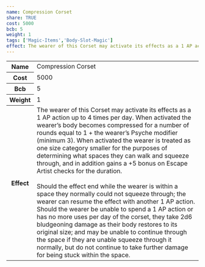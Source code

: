 ```yaml
---
name: Compression Corset
share: TRUE
cost: 5000
bcb: 5
weight: 1
tags: ['Magic-Items','Body-Slot-Magic']
effect: The wearer of this Corset may activate its effects as a 1 AP action up to 4 times per day. When activated the wearer’s body becomes compressed for a number of rounds equal to 1 + the wearer’s Psyche modifier (minimum 3). When activated the wearer is treated as one size category smaller for the purposes of determining what spaces they can walk and squeeze through, and in addition gains a +5 bonus on Escape Artist checks for the duration.<br><br>Should the effect end while the wearer is within a space they normally could not squeeze through; the wearer can resume the effect with another 1 AP action. Should the wearer be unable to spend a 1 AP action or has no more uses per day of the corset, they take 2d6 bludgeoning damage as their body restores to its original size; and may be unable to continue through the space if they are unable squeeze through it normally, but do not continue to take further damage for being stuck within the space.
---
```

<p><span style="overflow-x: auto;"><table><tbody><tr><th>Name</th><td>Compression Corset</td></tr><tr><th>Cost</th><td>5000</td></tr><tr><th>Bcb</th><td>5</td></tr><tr><th>Weight</th><td>1</td></tr><tr><th>Effect</th><td>The wearer of this Corset may activate its effects as a 1 AP action up to 4 times per day. When activated the wearer’s body becomes compressed for a number of rounds equal to 1 + the wearer’s Psyche modifier (minimum 3). When activated the wearer is treated as one size category smaller for the purposes of determining what spaces they can walk and squeeze through, and in addition gains a +5 bonus on Escape Artist checks for the duration.<br><br>Should the effect end while the wearer is within a space they normally could not squeeze through; the wearer can resume the effect with another 1 AP action. Should the wearer be unable to spend a 1 AP action or has no more uses per day of the corset, they take 2d6 bludgeoning damage as their body restores to its original size; and may be unable to continue through the space if they are unable squeeze through it normally, but do not continue to take further damage for being stuck within the space.</td></tr></tbody></table></span></p>